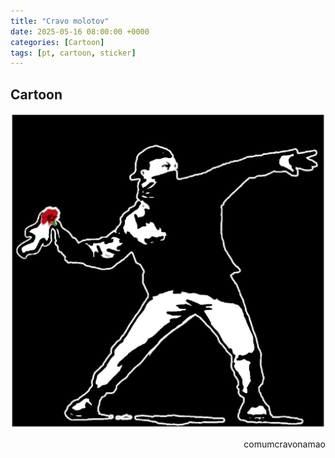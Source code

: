 ```yaml
---
title: "Cravo molotov"
date: 2025-05-16 08:00:00 +0000
categories: [Cartoon]
tags: [pt, cartoon, sticker]
---
```


## Cartoon

![cravo_molotov](/assets/images/cravo_molotov.png)
<p style="text-align:right">comumcravonamao</p>

